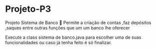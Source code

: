 # Projeto-P3
Projeto Sistema de Banco 🏦
Permite a criação de contas ,faz depósitos ,saques entre outras funções que um um banco lhe oferecer


Execute a class sistema de banco.java para escolher uma de suas funcionalidades ou caso já tenha feito é só finalizar. 
 
